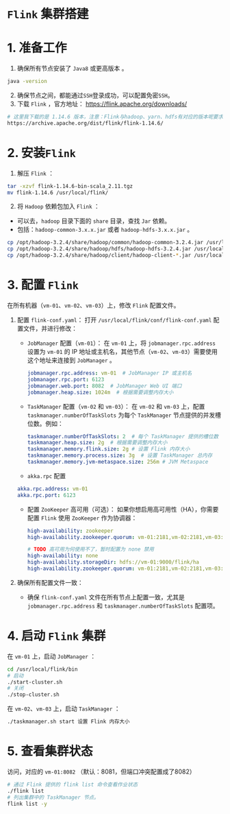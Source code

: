 # `Flink` 集群搭建

# 1. 准备工作

1. 确保所有节点安装了 `Java8` 或更高版本 。

```bash
java -version
```

2. 确保节点之间，都能通过`SSH`登录成功，可以配置免密`SSH`。
3. 下载 `Flink` ，官方地址： https://flink.apache.org/downloads/

```bash
# 这里我下载的是 1.14.6 版本，注意：Flink与hadoop、yarn、hdfs有对应的版本呢要求。
https://archive.apache.org/dist/flink/flink-1.14.6/
```

# 2. 安装`Flink`

1. 解压 `Flink` ：

```bash
tar -xzvf flink-1.14.6-bin-scala_2.11.tgz
mv flink-1.14.6 /usr/local/flink/
```

2. 将  `Hadoop` 依赖包加入 `Flink` ：

- 可以去，`hadoop` 目录下面的 `share` 目录，查找 `Jar` 依赖。 
- 包括：`hadoop-common-3.x.x.jar` 或者 `hadoop-hdfs-3.x.x.jar` 。

```bash
cp /opt/hadoop-3.2.4/share/hadoop/common/hadoop-common-3.2.4.jar /usr/local/flink/lib/
cp /opt/hadoop-3.2.4/share/hadoop/hdfs/hadoop-hdfs-3.2.4.jar /usr/local/flink/lib/
cp /opt/hadoop-3.2.4/share/hadoop/client/hadoop-client-*.jar /usr/local/flink/lib/
```

# 3. 配置 `Flink`

在所有机器（`vm-01`、`vm-02`、`vm-03`）上，修改 `Flink` 配置文件。

1. 配置 `flink-conf.yaml`： 打开 `/usr/local/flink/conf/flink-conf.yaml` 配置文件，并进行修改：

   - `JobManager` 配置（`vm-01`）： 在 `vm-01` 上，将 `jobmanager.rpc.address` 设置为 `vm-01` 的 IP 地址或主机名，其他节点（`vm-02`、`vm-03`）需要使用这个地址来连接到 `JobManager` 。

     ```yaml
     jobmanager.rpc.address: vm-01  # JobManager IP 或主机名
     jobmanager.rpc.port: 6123
     jobmanager.web.port: 8082  # JobManager Web UI 端口
     jobmanager.heap.size: 1024m  # 根据需要调整内存大小
     ```

   - `TaskManager` 配置（`vm-02` 和 `vm-03`）： 在 `vm-02` 和 `vm-03` 上，配置 `taskmanager.numberOfTaskSlots` 为每个 `TaskManager` 节点提供的并发槽位数。例如：

     ```yaml
     taskmanager.numberOfTaskSlots: 2  # 每个 TaskManager 提供的槽位数
     taskmanager.heap.size: 2g  # 根据需要调整内存大小
     taskmanager.memory.flink.size: 2g # 设置 Flink 内存大小
     taskmanager.memory.process.size: 3g  # 设置 TaskManager 总内存
     taskmanager.memory.jvm-metaspace.size: 256m # JVM Metaspace
     ```

   - `akka.rpc` 配置

   ```yaml
   akka.rpc.address: vm-01
   akka.rpc.port: 6123
   ```

   - 配置 `ZooKeeper` 高可用（可选）： 如果你想启用高可用性（HA），你需要配置 `Flink` 使用 `ZooKeeper` 作为协调器：

     ```yaml
     high-availability: zookeeper
     high-availability.zookeeper.quorum: vm-01:2181,vm-02:2181,vm-03:2181
     
     # TODO 高可用为何使用不了，暂时配置为 none 禁用
     high-availability: none
     high-availability.storageDir: hdfs://vm-01:9000/flink/ha
     high-availability.zookeeper.quorum: vm-01:2181,vm-02:2181,vm-03:2181
     ```

2. 确保所有配置文件一致： 

   - 确保 `flink-conf.yaml` 文件在所有节点上配置一致，尤其是 `jobmanager.rpc.address` 和 `taskmanager.numberOfTaskSlots` 配置项。

# 4. 启动 `Flink` 集群

在 `vm-01` 上，启动 `JobManager` ：

```bash
cd /usr/local/flink/bin
# 启动
./start-cluster.sh
# 关闭
./stop-cluster.sh
```

在 `vm-02`、`vm-03` 上，启动 `TaskManager` ：

```bash
./taskmanager.sh start 设置 Flink 内存大小
```

# 5. 查看集群状态

访问，对应的 `vm-01:8082` （默认：8081，但端口冲突配置成了8082）

```bash
# 通过 Flink 提供的 flink list 命令查看作业状态
./flink list
# 列出集群中的 TaskManager 节点。
flink list -y
```







